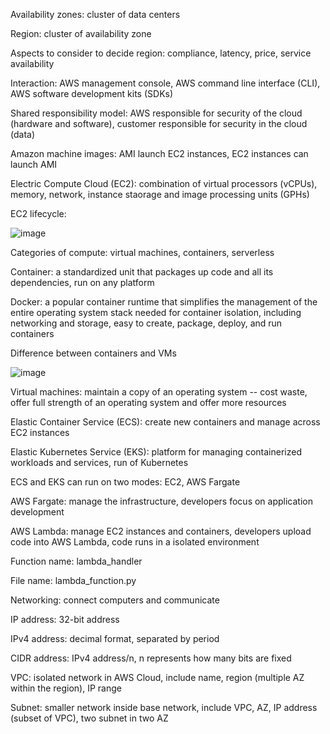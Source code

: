 Availability zones: cluster of data centers

Region: cluster of availability zone

Aspects to consider to decide region: compliance, latency, price, service availability

Interaction: AWS management console, AWS command line interface (CLI), AWS software development kits (SDKs)

Shared responsibility model: AWS responsible for security of the cloud (hardware and software), customer responsible for security in the cloud (data)

Amazon machine images: AMI launch EC2 instances, EC2 instances can launch AMI

Electric Compute Cloud (EC2): combination of virtual processors (vCPUs), memory, network, instance staorage and image processing units (GPHs)

EC2 lifecycle:

![image](https://user-images.githubusercontent.com/76275089/148132794-5e80274f-b37c-4b68-bccf-9389aa5db105.png)

Categories of compute: virtual machines, containers, serverless

Container: a standardized unit that packages up code and all its dependencies, run on any platform

Docker: a popular container runtime that simplifies the management of the entire operating system stack needed for container isolation, including networking and storage, easy to create, package, deploy, and run containers

Difference between containers and VMs

![image](https://user-images.githubusercontent.com/76275089/148136011-0203ded0-fcef-44c1-9142-3f50977c85e5.png)

Virtual machines: maintain a copy of an operating system -- cost waste, offer full strength of an operating system and offer more resources

Elastic Container Service (ECS): create new containers and manage across EC2 instances

Elastic Kubernetes Service (EKS): platform for managing containerized workloads and services, run of Kubernetes

ECS and EKS can run on two modes: EC2, AWS Fargate

AWS Fargate: manage the infrastructure, developers focus on application development

AWS Lambda: manage EC2 instances and containers, developers upload code into AWS Lambda, code runs in a isolated environment

Function name: lambda_handler

File name: lambda_function.py

Networking: connect computers and communicate

IP address: 32-bit address

IPv4 address: decimal format, separated by period

CIDR address: IPv4 address/n, n represents how many bits are fixed

VPC: isolated network in AWS Cloud, include name, region (multiple AZ within the region), IP range

Subnet: smaller network inside base network, include VPC, AZ, IP address (subset of VPC), two subnet in two AZ

